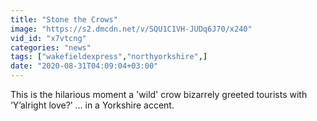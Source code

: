 ```yaml
---
title: "Stone the Crows"
image: "https://s2.dmcdn.net/v/SQU1C1VH-JUDq6J70/x240"
vid_id: "x7vtcng"
categories: "news"
tags: ["wakefieldexpress","northyorkshire",]
date: "2020-08-31T04:09:04+03:00"
---
```

This is the hilarious moment a 'wild' crow bizarrely greeted tourists with ‘Y’alright love?’ ... in a Yorkshire accent.  <br>
